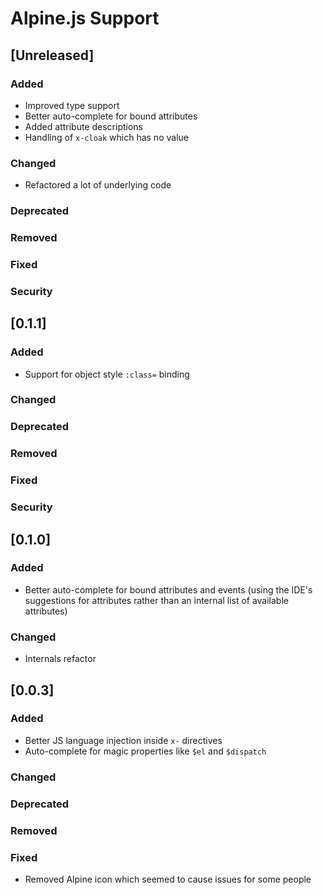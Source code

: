 <!-- Keep a Changelog guide -> https://keepachangelog.com -->

# Alpine.js Support

## [Unreleased]

### Added

- Improved type support
- Better auto-complete for bound attributes
- Added attribute descriptions
- Handling of `x-cloak` which has no value

### Changed

- Refactored a lot of underlying code

### Deprecated

### Removed

### Fixed

### Security

## [0.1.1]

### Added

- Support for object style `:class=` binding

### Changed

### Deprecated

### Removed

### Fixed

### Security

## [0.1.0]

### Added

- Better auto-complete for bound attributes and events (using the IDE's suggestions for attributes 
  rather than an internal list of available attributes)

### Changed

- Internals refactor

## [0.0.3]
### Added

- Better JS language injection inside `x-` directives
- Auto-complete for magic properties like `$el` and `$dispatch`

### Changed

### Deprecated

### Removed

### Fixed

- Removed Alpine icon which seemed to cause issues for some people
